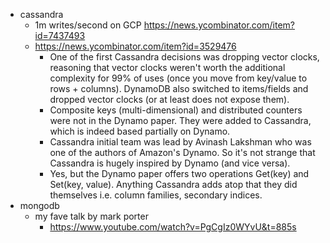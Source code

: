 
- cassandra
	- 1m writes/second on GCP https://news.ycombinator.com/item?id=7437493
	- https://news.ycombinator.com/item?id=3529476
		- One of the first Cassandra decisions was dropping vector clocks, reasoning that vector clocks weren't worth the additional complexity for 99% of uses (once you move from key/value to rows + columns). DynamoDB also switched to items/fields and dropped vector clocks (or at least does not expose them).
		- Composite keys (multi-dimensional) and distributed counters were not in the Dynamo paper. They were added to Cassandra, which is indeed based partially on Dynamo.
		- Cassandra initial team was lead by Avinash Lakshman who was one of the authors of Amazon's Dynamo. So it's not strange that Cassandra is hugely inspired by Dynamo (and vice versa).
		- Yes, but the Dynamo paper offers two operations Get(key) and Set(key, value). Anything Cassandra adds atop that they did themselves i.e. column families, secondary indices.
- mongodb
	- my fave talk by mark porter
		- https://www.youtube.com/watch?v=PgCgIz0WYvU&t=885s